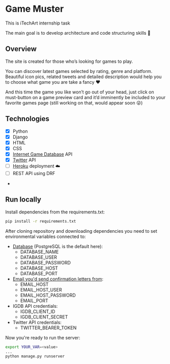 # Game Muster

This is iTechArt internship task

The main goal is to develop architecture and code structuring skills :muscle:

## Overview

The site is created for those who’s looking for games to play. 

You can discover latest games selected by rating, genre and platform. Beautiful icon pics, related tweets and detailed description would help you to choose what game you are take a fancy :hearts: 

And this time the game you like won’t go out of your head, just click on must-button on a game preview card and it’d imminently be included to your favorite games page (still working on that, would appear soon :stuck_out_tongue_winking_eye:) 

## Technologies

- [x] Python
- [x] Django 
- [x] HTML
- [x] CSS
- [x] [Internet Game Database](https://www.igdb.com/api) API 
- [x] [Twitter](https://developer.twitter.com/en/docs) API
- [ ] [Heroku](https://www.heroku.com/) deployment :cloud:
- [ ] REST API using DRF
- 
## Run locally

Install dependencies from the requirements.txt:
```sh
pip install -r requirements.txt
```
After cloning repository and downloading dependencies you need to set environmental variables connected to:
- [Database](https://docs.djangoproject.com/en/3.2/ref/settings/#databases) (PostgreSQL is the default here):
  - DATABASE_NAME
  - DATABASE_USER
  - DATABASE_PASSWORD
  - DATABASE_HOST
  - DATABASE_PORT
- [Email you'd send confirmation letters from](https://docs.djangoproject.com/en/3.2/topics/email/#send-mail):
  - EMAIL_HOST
  - EMAIL_HOST_USER
  - EMAIL_HOST_PASSWORD
  - EMAIL_PORT
- IGDB API credentials: 
  - IGDB_CLIENT_ID
  - IGDB_CLIENT_SECRET
- Twitter API credentials:
  - TWITTER_BEARER_TOKEN

Now you're ready to run the server: 
```sh
export YOUR_VAR=<value>
...
python manage.py runserver
```
